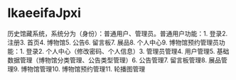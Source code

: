 # IkaeeifaJpxi
历史馆藏系统，系统分为（身份）：普通用户、管理员。普通用户功能：1. 登录2. 注册3. 首页4. 博物馆5. 公告6. 留言板7. 展品8. 个人中心9. 博物馆预约管理员功能：1. 登录2. 个人中心（修改密码、个人信息）3. 管理员管理4. 用户管理5. 基础数据管理（博物馆分类管理、公告类型管理）6. 公告管理7. 留言板管理8. 展品管理9. 博物馆管理10. 博物馆预约管理11. 轮播图管理 
